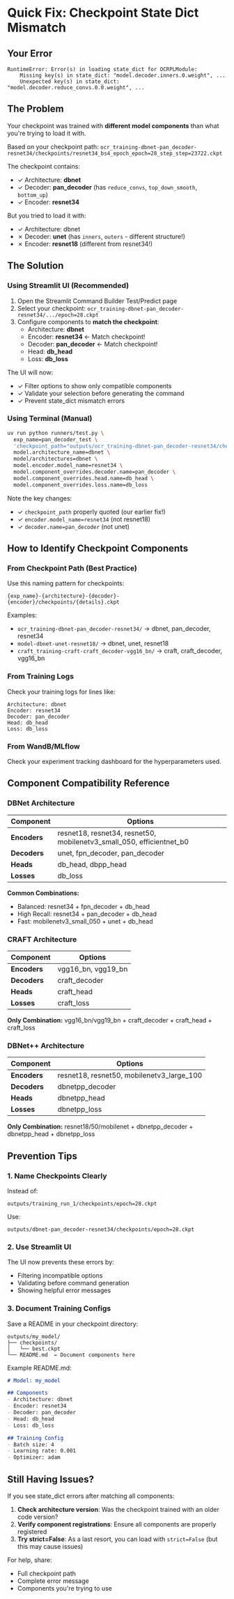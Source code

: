 # Quick Fix: Checkpoint State Dict Mismatch

## Your Error

```
RuntimeError: Error(s) in loading state_dict for OCRPLModule:
    Missing key(s) in state_dict: "model.decoder.inners.0.weight", ...
    Unexpected key(s) in state_dict: "model.decoder.reduce_convs.0.0.weight", ...
```

## The Problem

Your checkpoint was trained with **different model components** than what you're trying to load it with.

Based on your checkpoint path: `ocr_training-dbnet-pan_decoder-resnet34/checkpoints/resnet34_bs4_epoch_epoch=28_step_step=23722.ckpt`

The checkpoint contains:
- ✓ Architecture: **dbnet**
- ✓ Decoder: **pan_decoder** (has `reduce_convs`, `top_down_smooth`, `bottom_up`)
- ✓ Encoder: **resnet34**

But you tried to load it with:
- ✓ Architecture: dbnet
- ✗ Decoder: **unet** (has `inners`, `outers` - different structure!)
- ✗ Encoder: **resnet18** (different from resnet34!)

## The Solution

### Using Streamlit UI (Recommended)

1. Open the Streamlit Command Builder Test/Predict page
2. Select your checkpoint: `ocr_training-dbnet-pan_decoder-resnet34/.../epoch=28.ckpt`
3. Configure components to **match the checkpoint**:
   - Architecture: **dbnet**
   - Encoder: **resnet34** ← Match checkpoint!
   - Decoder: **pan_decoder** ← Match checkpoint!
   - Head: **db_head**
   - Loss: **db_loss**

The UI will now:
- ✓ Filter options to show only compatible components
- ✓ Validate your selection before generating the command
- ✓ Prevent state_dict mismatch errors

### Using Terminal (Manual)

```bash
uv run python runners/test.py \
  exp_name=pan_decoder_test \
  'checkpoint_path="outputs/ocr_training-dbnet-pan_decoder-resnet34/checkpoints/resnet34_bs4_epoch_epoch=28_step_step=23722.ckpt"' \
  model.architecture_name=dbnet \
  model/architectures=dbnet \
  model.encoder.model_name=resnet34 \
  model.component_overrides.decoder.name=pan_decoder \
  model.component_overrides.head.name=db_head \
  model.component_overrides.loss.name=db_loss
```

Note the key changes:
- ✓ `checkpoint_path` properly quoted (our earlier fix!)
- ✓ `encoder.model_name=resnet34` (not resnet18)
- ✓ `decoder.name=pan_decoder` (not unet)

## How to Identify Checkpoint Components

### From Checkpoint Path (Best Practice)

Use this naming pattern for checkpoints:
```
{exp_name}-{architecture}-{decoder}-{encoder}/checkpoints/{details}.ckpt
```

Examples:
- `ocr_training-dbnet-pan_decoder-resnet34/` → dbnet, pan_decoder, resnet34
- `model-dbnet-unet-resnet18/` → dbnet, unet, resnet18
- `craft_training-craft-craft_decoder-vgg16_bn/` → craft, craft_decoder, vgg16_bn

### From Training Logs

Check your training logs for lines like:
```
Architecture: dbnet
Encoder: resnet34
Decoder: pan_decoder
Head: db_head
Loss: db_loss
```

### From WandB/MLflow

Check your experiment tracking dashboard for the hyperparameters used.

## Component Compatibility Reference

### DBNet Architecture

| Component | Options |
|-----------|---------|
| **Encoders** | resnet18, resnet34, resnet50, mobilenetv3_small_050, efficientnet_b0 |
| **Decoders** | unet, fpn_decoder, pan_decoder |
| **Heads** | db_head, dbpp_head |
| **Losses** | db_loss |

**Common Combinations:**
- Balanced: resnet34 + fpn_decoder + db_head
- High Recall: resnet34 + pan_decoder + db_head
- Fast: mobilenetv3_small_050 + unet + db_head

### CRAFT Architecture

| Component | Options |
|-----------|---------|
| **Encoders** | vgg16_bn, vgg19_bn |
| **Decoders** | craft_decoder |
| **Heads** | craft_head |
| **Losses** | craft_loss |

**Only Combination:** vgg16_bn/vgg19_bn + craft_decoder + craft_head + craft_loss

### DBNet++ Architecture

| Component | Options |
|-----------|---------|
| **Encoders** | resnet18, resnet50, mobilenetv3_large_100 |
| **Decoders** | dbnetpp_decoder |
| **Heads** | dbnetpp_head |
| **Losses** | dbnetpp_loss |

**Only Combination:** resnet18/50/mobilenet + dbnetpp_decoder + dbnetpp_head + dbnetpp_loss

## Prevention Tips

### 1. Name Checkpoints Clearly

Instead of:
```
outputs/training_run_1/checkpoints/epoch=28.ckpt
```

Use:
```
outputs/dbnet-pan_decoder-resnet34/checkpoints/epoch=28.ckpt
```

### 2. Use Streamlit UI

The UI now prevents these errors by:
- Filtering incompatible options
- Validating before command generation
- Showing helpful error messages

### 3. Document Training Configs

Save a README in your checkpoint directory:
```
outputs/my_model/
├── checkpoints/
│   └── best.ckpt
└── README.md  ← Document components here
```

Example README.md:
```markdown
# Model: my_model

## Components
- Architecture: dbnet
- Encoder: resnet34
- Decoder: pan_decoder
- Head: db_head
- Loss: db_loss

## Training Config
- Batch size: 4
- Learning rate: 0.001
- Optimizer: adam
```

## Still Having Issues?

If you see state_dict errors after matching all components:

1. **Check architecture version**: Was the checkpoint trained with an older code version?
2. **Verify component registrations**: Ensure all components are properly registered
3. **Try strict=False**: As a last resort, you can load with `strict=False` (but this may cause issues)

For help, share:
- Full checkpoint path
- Complete error message
- Components you're trying to use
